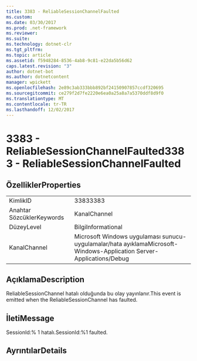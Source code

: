```yaml
---
title: 3383 - ReliableSessionChannelFaulted
ms.custom: 
ms.date: 03/30/2017
ms.prod: .net-framework
ms.reviewer: 
ms.suite: 
ms.technology: dotnet-clr
ms.tgt_pltfrm: 
ms.topic: article
ms.assetid: f5948284-8536-4ab8-9c81-e22da5b56d62
caps.latest.revision: "3"
author: dotnet-bot
ms.author: dotnetcontent
manager: wpickett
ms.openlocfilehash: 2e89c3ab333bbb892bf24150907857ccdf320695
ms.sourcegitcommit: ce279f2d7fe2220e6ea0a25a8a7a5370ddf8d9f0
ms.translationtype: MT
ms.contentlocale: tr-TR
ms.lasthandoff: 12/02/2017
---
```

# <a name="3383---reliablesessionchannelfaulted"></a><span data-ttu-id="a40b0-102">3383 - ReliableSessionChannelFaulted</span><span class="sxs-lookup"><span data-stu-id="a40b0-102">3383 - ReliableSessionChannelFaulted</span></span>
## <a name="properties"></a><span data-ttu-id="a40b0-103">Özellikler</span><span class="sxs-lookup"><span data-stu-id="a40b0-103">Properties</span></span>  
  
|||  
|-|-|  
|<span data-ttu-id="a40b0-104">Kimlik</span><span class="sxs-lookup"><span data-stu-id="a40b0-104">ID</span></span>|<span data-ttu-id="a40b0-105">3383</span><span class="sxs-lookup"><span data-stu-id="a40b0-105">3383</span></span>|  
|<span data-ttu-id="a40b0-106">Anahtar Sözcükler</span><span class="sxs-lookup"><span data-stu-id="a40b0-106">Keywords</span></span>|<span data-ttu-id="a40b0-107">Kanal</span><span class="sxs-lookup"><span data-stu-id="a40b0-107">Channel</span></span>|  
|<span data-ttu-id="a40b0-108">Düzey</span><span class="sxs-lookup"><span data-stu-id="a40b0-108">Level</span></span>|<span data-ttu-id="a40b0-109">Bilgi</span><span class="sxs-lookup"><span data-stu-id="a40b0-109">Informational</span></span>|  
|<span data-ttu-id="a40b0-110">Kanal</span><span class="sxs-lookup"><span data-stu-id="a40b0-110">Channel</span></span>|<span data-ttu-id="a40b0-111">Microsoft Windows uygulaması sunucu-uygulamalar/hata ayıklama</span><span class="sxs-lookup"><span data-stu-id="a40b0-111">Microsoft-Windows-Application Server-Applications/Debug</span></span>|  
  
## <a name="description"></a><span data-ttu-id="a40b0-112">Açıklama</span><span class="sxs-lookup"><span data-stu-id="a40b0-112">Description</span></span>  
 <span data-ttu-id="a40b0-113">ReliableSessionChannel hatalı olduğunda bu olay yayınlanır.</span><span class="sxs-lookup"><span data-stu-id="a40b0-113">This event is emitted when the ReliableSessionChannel has faulted.</span></span>  
  
## <a name="message"></a><span data-ttu-id="a40b0-114">İleti</span><span class="sxs-lookup"><span data-stu-id="a40b0-114">Message</span></span>  
 <span data-ttu-id="a40b0-115">SessionId:% 1 hatalı.</span><span class="sxs-lookup"><span data-stu-id="a40b0-115">SessionId:%1 faulted.</span></span>  
  
## <a name="details"></a><span data-ttu-id="a40b0-116">Ayrıntılar</span><span class="sxs-lookup"><span data-stu-id="a40b0-116">Details</span></span>
